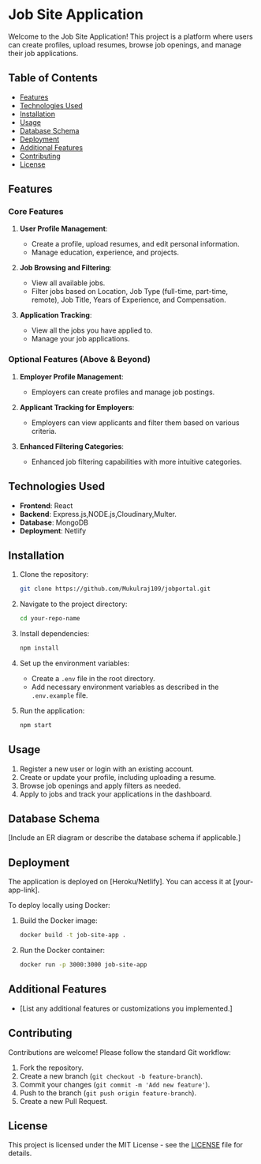 

# Job Site Application

Welcome to the Job Site Application! This project is a platform where users can create profiles, upload resumes, browse job openings, and manage their job applications.

## Table of Contents

- [Features](#features)
- [Technologies Used](#technologies-used)
- [Installation](#installation)
- [Usage](#usage)
- [Database Schema](#database-schema)
- [Deployment](#deployment)
- [Additional Features](#additional-features)
- [Contributing](#contributing)
- [License](#license)

## Features

### Core Features
1. **User Profile Management**: 
   - Create a profile, upload resumes, and edit personal information.
   - Manage education, experience, and projects.
   
2. **Job Browsing and Filtering**: 
   - View all available jobs.
   - Filter jobs based on Location, Job Type (full-time, part-time, remote), Job Title, Years of Experience, and Compensation.
   
3. **Application Tracking**: 
   - View all the jobs you have applied to.
   - Manage your job applications.

### Optional Features (Above & Beyond)
1. **Employer Profile Management**:
   - Employers can create profiles and manage job postings.
   
2. **Applicant Tracking for Employers**:
   - Employers can view applicants and filter them based on various criteria.
   
3. **Enhanced Filtering Categories**:
   - Enhanced job filtering capabilities with more intuitive categories.

## Technologies Used

- **Frontend**: React
- **Backend**: Express.js,NODE.js,Cloudinary,Multer.
- **Database**: MongoDB
- **Deployment**: Netlify

## Installation

1. Clone the repository:
   ```bash
   git clone https://github.com/Mukulraj109/jobportal.git
   ```
2. Navigate to the project directory:
   ```bash
   cd your-repo-name
   ```
3. Install dependencies:
   ```bash
   npm install
   ```
4. Set up the environment variables:
   - Create a `.env` file in the root directory.
   - Add necessary environment variables as described in the `.env.example` file.
   
5. Run the application:
   ```bash
   npm start
   ```

## Usage

1. Register a new user or login with an existing account.
2. Create or update your profile, including uploading a resume.
3. Browse job openings and apply filters as needed.
4. Apply to jobs and track your applications in the dashboard.

## Database Schema

[Include an ER diagram or describe the database schema if applicable.]

## Deployment

The application is deployed on [Heroku/Netlify]. You can access it at [your-app-link].

To deploy locally using Docker:
1. Build the Docker image:
   ```bash
   docker build -t job-site-app .
   ```
2. Run the Docker container:
   ```bash
   docker run -p 3000:3000 job-site-app
   ```

## Additional Features

- [List any additional features or customizations you implemented.]

## Contributing

Contributions are welcome! Please follow the standard Git workflow:
1. Fork the repository.
2. Create a new branch (`git checkout -b feature-branch`).
3. Commit your changes (`git commit -m 'Add new feature'`).
4. Push to the branch (`git push origin feature-branch`).
5. Create a new Pull Request.

## License

This project is licensed under the MIT License - see the [LICENSE](LICENSE) file for details.

